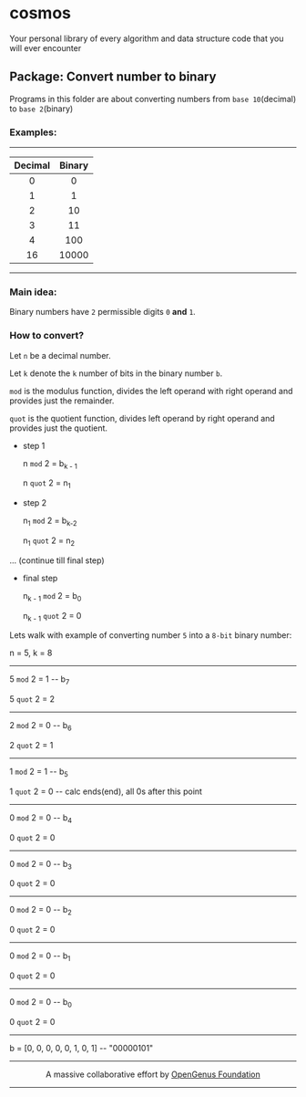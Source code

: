 # cosmos
Your personal library of every algorithm and data structure code that you will ever encounter

## Package: Convert number to binary
Programs in this folder are about converting numbers from `base 10`(decimal) to `base 2`(binary)

### Examples:

----------------
| Decimal | Binary |
| :---: | :---: |
| 0 | 0 |
| 1 | 1 |
| 2 | 10 |
| 3 | 11 |
| 4 | 100 |
| 16 | 10000 |
----------------

### Main idea:
Binary numbers have `2` permissible digits `0` **and** `1`.

### How to convert?
Let `n` be a decimal number.

Let `k` denote the `k` number of bits in the binary number `b`.

`mod` is the modulus function, divides the left operand with right operand and provides just the remainder.


`quot` is the quotient function, divides left operand by right operand and provides just the quotient.

* step 1

    n `mod` 2 = b<sub>k - 1</sub>

    n `quot` 2 = n<sub>1</sub>

* step 2

    n<sub>1</sub> `mod` 2 = b<sub>k-2</sub>

    n<sub>1</sub> `quot` 2 = n<sub>2</sub>

... (continue till final step)

* final step

    n<sub>k - 1</sub> `mod` 2 = b<sub>0</sub>

    n<sub>k - 1</sub> `quot` 2 = 0


Lets walk with example of converting number `5` into a `8-bit` binary number:

n = 5, k = 8

---

5 `mod` 2 = 1 -- b<sub>7</sub>

5 `quot` 2 = 2

---

2 `mod` 2 = 0 -- b<sub>6</sub>

2 `quot` 2 = 1

---

1 `mod` 2 = 1 -- b<sub>5</sub>

1 `quot` 2 = 0 -- calc ends(end), all 0s after this point

---

0 `mod` 2 = 0 -- b<sub>4</sub>

0 `quot` 2 = 0

---

0 `mod` 2 = 0 -- b<sub>3</sub>

0 `quot` 2 = 0

---

0 `mod` 2 = 0 -- b<sub>2</sub>

0 `quot` 2 = 0

---

0 `mod` 2 = 0 -- b<sub>1</sub>

0 `quot` 2 = 0

---

0 `mod` 2 = 0 -- b<sub>0</sub>

0 `quot` 2 = 0

---

b = [0, 0, 0, 0, 0, 1, 0, 1] -- "00000101"

---

<p align="center">
	A massive collaborative effort by <a href="https://github.com/OpenGenus/cosmos">OpenGenus Foundation</a> 
</p>

---
